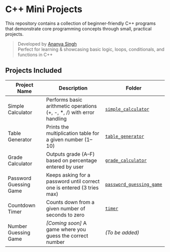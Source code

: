 # C++ Mini Projects

This repository contains a collection of beginner-friendly C++ programs that demonstrate core programming concepts through small, practical projects.

> Developed by [Ananya Singh](https://github.com/ananya-cs12)  
>  Perfect for learning & showcasing basic logic, loops, conditionals, and functions in C++


## Projects Included

| Project Name | Description | Folder |
|--------------|-------------|--------|
| Simple Calculator | Performs basic arithmetic operations (+, -, *, /) with error handling | [`simple_calculator`](simple_calculator) |
| Table Generator | Prints the multiplication table for a given number (1–10) | [`table_generator`](table_generator) |
| Grade Calculator | Outputs grade (A–F) based on percentage entered by user | [`grade_calculator`](grade_calculator) |
| Password Guessing Game | Keeps asking for a password until correct one is entered (3 tries max) | [`password_guessing_game`](password_guessing_game) |
| Countdown Timer | Counts down from a given number of seconds to zero | [`timer`](timer) |
| Number Guessing Game | *[Coming soon]* A game where you guess the correct number | *(To be added)* |
